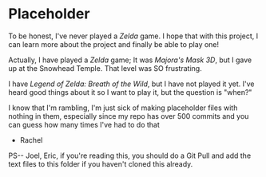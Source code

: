 # Placeholder

To be honest, I've never played a *Zelda* game. I hope that with this project, I can learn more about the project and finally be able to play one!

Actually, I have played a *Zelda* game; It was *Majora's Mask 3D*, but I gave up at the Snowhead Temple. That level was SO frustrating. 

I have *Legend of Zelda: Breath of the Wild*, but I have not played it yet. I've heard good things about it so I want to play it, but the question is "when?"

I know that I'm rambling, I'm just sick of making placeholder files with nothing in them, especially since my repo has over 500 commits and you can guess how many times I've had to do that

- Rachel

PS-- Joel, Eric, if you're reading this, you should do a Git Pull and add the text files to this folder if you haven't cloned this already.
